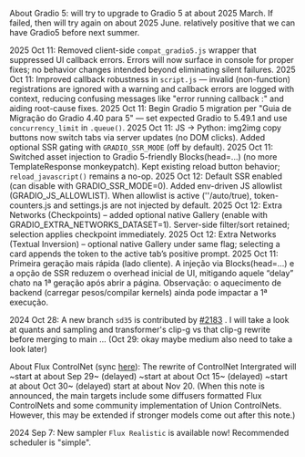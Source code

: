 About Gradio 5: will try to upgrade to Gradio 5 at about 2025 March. If failed, then will try again on about 2025 June. relatively positive that we can have Gradio5 before next summer.

2025 Oct 11: Removed client-side `compat_gradio5.js` wrapper that suppressed UI callback errors. Errors will now surface in console for proper fixes; no behavior changes intended beyond eliminating silent failures.
2025 Oct 11: Improved callback robustness in `script.js` — invalid (non-function) registrations are ignored with a warning and callback errors are logged with context, reducing confusing messages like "error running callback :" and aiding root-cause fixes.
2025 Oct 11: Begin Gradio 5 migration per "Guia de Migração do Gradio 4.40 para 5" — set expected Gradio to 5.49.1 and use `concurrency_limit` in `.queue()`.
2025 Oct 11: JS → Python: img2img copy buttons now switch tabs via server updates (no DOM clicks). Added optional SSR gating with `GRADIO_SSR_MODE` (off by default).
2025 Oct 11: Switched asset injection to Gradio 5-friendly Blocks(head=...) (no more TemplateResponse monkeypatch). Kept existing reload button behavior; `reload_javascript()` remains a no-op.
2025 Oct 12: Default SSR enabled (can disable with GRADIO_SSR_MODE=0). Added env-driven JS allowlist (GRADIO_JS_ALLOWLIST). When allowlist is active (''/auto/true), token-counters.js and settings.js are not injected by default.
2025 Oct 12: Extra Networks (Checkpoints) – added optional native Gallery (enable with GRADIO_EXTRA_NETWORKS_DATASET=1). Server-side filter/sort retained; selection applies checkpoint immediately.
2025 Oct 12: Extra Networks (Textual Inversion) – optional native Gallery under same flag; selecting a card appends the token to the active tab’s positive prompt.
2025 Oct 11: Primeira geração mais rápida (lado cliente). A injeção via Blocks(head=...) e a opção de SSR reduzem o overhead inicial de UI, mitigando aquele “delay” chato na 1ª geração após abrir a página. Observação: o aquecimento de backend (carregar pesos/compilar kernels) ainda pode impactar a 1ª execução.

2024 Oct 28: A new branch `sd35` is contributed by [#2183](https://github.com/lllyasviel/stable-diffusion-webui-forge/pull/2183) . I will take a look at quants and sampling and transformer's clip-g vs that clip-g rewrite before merging to main ... (Oct 29: okay maybe medium also need to take a look later)

About Flux ControlNet (sync [here](https://github.com/lllyasviel/stable-diffusion-webui-forge/discussions/932)): The rewrite of ControlNet Intergrated will ~start at about Sep 29~ (delayed) ~start at about Oct 15~  (delayed) ~start at about Oct 30~ (delayed) start at about Nov 20. (When this note is announced, the main targets include some diffusers formatted Flux ControlNets and some community implementation of Union ControlNets. However, this may be extended if stronger models come out after this note.)

2024 Sep 7: New sampler `Flux Realistic` is available now! Recommended scheduler is "simple".

